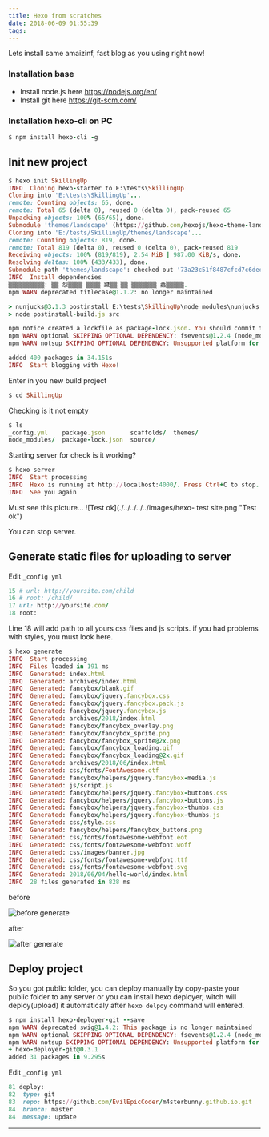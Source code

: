```yaml
---
title: Hexo from scratches
date: 2018-06-09 01:55:39
tags:
---
```

Lets install same amaizinf, fast blog as you using right now!

### Installation base
* Install node.js here https://nodejs.org/en/
* Install git here https://git-scm.com/

### Installation hexo-cli on PC
``` ruby
$ npm install hexo-cli -g
```

## Init new project
```ruby
$ hexo init SkillingUp
INFO  Cloning hexo-starter to E:\tests\SkillingUp
Cloning into 'E:\tests\SkillingUp'...
remote: Counting objects: 65, done.
remote: Total 65 (delta 0), reused 0 (delta 0), pack-reused 65
Unpacking objects: 100% (65/65), done.
Submodule 'themes/landscape' (https://github.com/hexojs/hexo-theme-landscape.git) registered for path 'themes/landscape'
Cloning into 'E:/tests/SkillingUp/themes/landscape'...
remote: Counting objects: 819, done.
remote: Total 819 (delta 0), reused 0 (delta 0), pack-reused 819
Receiving objects: 100% (819/819), 2.54 MiB | 987.00 KiB/s, done.
Resolving deltas: 100% (433/433), done.
Submodule path 'themes/landscape': checked out '73a23c51f8487cfcd7c6deec96ccc7543960d350'
INFO  Install dependencies
▒▒▒▒▒▒▒▒▒▒: ▒▒ 㤠▒▒▒▒ ▒▒▒▒ 䠩▒▒ ▒▒ ▒▒▒▒▒▒▒ 蠡▒▒▒▒▒.
npm WARN deprecated titlecase@1.1.2: no longer maintained

> nunjucks@3.1.3 postinstall E:\tests\SkillingUp\node_modules\nunjucks
> node postinstall-build.js src

npm notice created a lockfile as package-lock.json. You should commit this file.
npm WARN optional SKIPPING OPTIONAL DEPENDENCY: fsevents@1.2.4 (node_modules\fsevents):
npm WARN notsup SKIPPING OPTIONAL DEPENDENCY: Unsupported platform for fsevents@1.2.4: wanted {"os":"darwin","arch":"any"} (current: {"os":"win32","arch":"x64"})

added 400 packages in 34.151s
INFO  Start blogging with Hexo!
```

Enter in you new build project
```ruby
$ cd SkillingUp
```
Checking is it not empty
```ruby
$ ls
_config.yml    package.json       scaffolds/  themes/
node_modules/  package-lock.json  source/
```
Starting server for check is it working?
```ruby
$ hexo server
INFO  Start processing
INFO  Hexo is running at http://localhost:4000/. Press Ctrl+C to stop.
INFO  See you again
```
Must see this picture...
![Test ok](./../../../../images/hexo- test site.png "Test ok")

You can stop server.

## Generate static files for uploading to server
Edit `_config yml`
```ruby
15 # url: http://yoursite.com/child
16 # root: /child/
17 url: http://yoursite.com/
18 root:
```
Line 18 will add path to all yours css files and js scripts. if you had problems with styles, you must look here.
```ruby
$ hexo generate
INFO  Start processing
INFO  Files loaded in 191 ms
INFO  Generated: index.html
INFO  Generated: archives/index.html
INFO  Generated: fancybox/blank.gif
INFO  Generated: fancybox/jquery.fancybox.css
INFO  Generated: fancybox/jquery.fancybox.pack.js
INFO  Generated: fancybox/jquery.fancybox.js
INFO  Generated: archives/2018/index.html
INFO  Generated: fancybox/fancybox_overlay.png
INFO  Generated: fancybox/fancybox_sprite.png
INFO  Generated: fancybox/fancybox_sprite@2x.png
INFO  Generated: fancybox/fancybox_loading.gif
INFO  Generated: fancybox/fancybox_loading@2x.gif
INFO  Generated: archives/2018/06/index.html
INFO  Generated: css/fonts/FontAwesome.otf
INFO  Generated: fancybox/helpers/jquery.fancybox-media.js
INFO  Generated: js/script.js
INFO  Generated: fancybox/helpers/jquery.fancybox-buttons.css
INFO  Generated: fancybox/helpers/jquery.fancybox-buttons.js
INFO  Generated: fancybox/helpers/jquery.fancybox-thumbs.css
INFO  Generated: fancybox/helpers/jquery.fancybox-thumbs.js
INFO  Generated: css/style.css
INFO  Generated: fancybox/helpers/fancybox_buttons.png
INFO  Generated: css/fonts/fontawesome-webfont.eot
INFO  Generated: css/fonts/fontawesome-webfont.woff
INFO  Generated: css/images/banner.jpg
INFO  Generated: css/fonts/fontawesome-webfont.ttf
INFO  Generated: css/fonts/fontawesome-webfont.svg
INFO  Generated: 2018/06/04/hello-world/index.html
INFO  28 files generated in 828 ms

```
before

![before generate](./../../../../images/before-generate.png "before generate")

after

![after generate](./../../../../images/after-SkillingUp.png "after generate")


## Deploy project
So you got public folder, you can deploy manually by copy-paste your public folder to any server or you can install hexo deployer, witch will deploy(upload) it automaticaly after `hexo delpoy` command will entered.
```ruby
$ npm install hexo-deployer-git --save
npm WARN deprecated swig@1.4.2: This package is no longer maintained
npm WARN optional SKIPPING OPTIONAL DEPENDENCY: fsevents@1.2.4 (node_modules\fsevents):
npm WARN notsup SKIPPING OPTIONAL DEPENDENCY: Unsupported platform for fsevents@1.2.4: wanted {"os":"darwin","arch":"any"} (current: {"os":"win32","arch":"x64"})
+ hexo-deployer-git@0.3.1
added 31 packages in 9.295s
```


Edit `_config yml`
```ruby
81 deploy:
82  type: git
83  repo: https://github.com/EvilEpicCoder/m4sterbunny.github.io.git
84  branch: master
84  message: update
```
---
